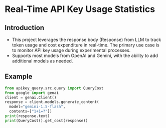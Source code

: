 # Real-Time API Key Usage Statistics  
## Introduction  
+ This project leverages the response body (Response) from LLM to track token usage and cost expenditure in real-time. The primary use case is to monitor API key usage during experimental processes.  
+ Supports most models from OpenAI and Gemini, with the ability to add additional models as needed.  
## Example  
```python
from apikey_query.src.query import QueryCost
from google import genai
client = genai.Client()
response = client.models.generate_content(
  model="gemini-1.5-flash",
  contents=["1+1=?"])
print(response.text)
print(QueryCost().get_cost(response))
 ```